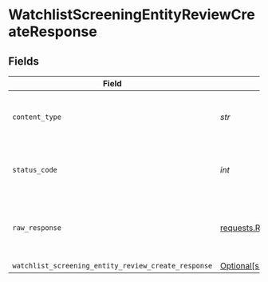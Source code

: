 # WatchlistScreeningEntityReviewCreateResponse


## Fields

| Field                                                                                                                                | Type                                                                                                                                 | Required                                                                                                                             | Description                                                                                                                          |
| ------------------------------------------------------------------------------------------------------------------------------------ | ------------------------------------------------------------------------------------------------------------------------------------ | ------------------------------------------------------------------------------------------------------------------------------------ | ------------------------------------------------------------------------------------------------------------------------------------ |
| `content_type`                                                                                                                       | *str*                                                                                                                                | :heavy_check_mark:                                                                                                                   | HTTP response content type for this operation                                                                                        |
| `status_code`                                                                                                                        | *int*                                                                                                                                | :heavy_check_mark:                                                                                                                   | HTTP response status code for this operation                                                                                         |
| `raw_response`                                                                                                                       | [requests.Response](https://requests.readthedocs.io/en/latest/api/#requests.Response)                                                | :heavy_check_mark:                                                                                                                   | Raw HTTP response; suitable for custom response parsing                                                                              |
| `watchlist_screening_entity_review_create_response`                                                                                  | [Optional[shared.WatchlistScreeningEntityReviewCreateResponse]](../../models/shared/watchlistscreeningentityreviewcreateresponse.md) | :heavy_minus_sign:                                                                                                                   | OK                                                                                                                                   |